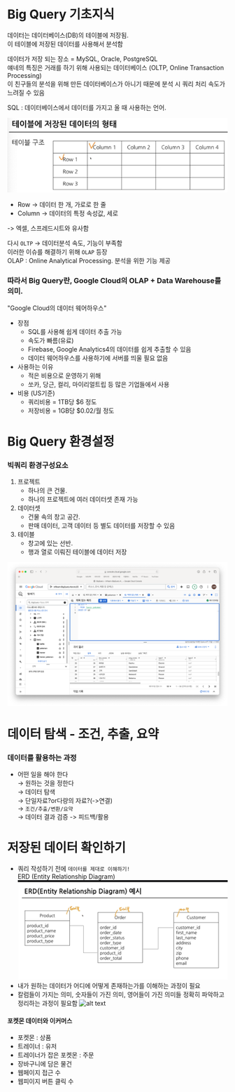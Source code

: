 # Big Query 기초지식
데이터는 데이터베이스(DB)의 테이블에 저장됨.  
이 테이블에 저장된 데이터를 사용해서 분석함  

데이터가 저장 되는 장소 = MySQL, Oracle, PostgreSQL  
얘네의 특징은 거래를 하기 위해 사용되는 데이터베이스 (OLTP, Online Transaction Processing)  
이 친구들의 분석을 위해 만든 데이터베이스가 아니기 때문에 분석 시 쿼리 처리 속도가 느려질 수 있음  

SQL : 데이터베이스에서 데이터를 가지고 올 때 사용하는 언어.  

![alt text](week1_테이블구조.png)
- Row -> 데이터 한 개, 가로로 한 줄  
- Column -> 데이터의 특정 속성값, 세로  

-> 엑셀, 스프레드시트와 유사함

다시 `OLTP` -> 데이터분석 속도, 기능이 부족함  
이러한 이슈를 해결하기 위해 `OLAP` 등장  
OLAP : Online Analytical Processing. 분석을 위한 기능 제공

### 따라서 Big Query란, Google Cloud의 OLAP + Data Warehouse를 의미.
"Google Cloud의 데이터 웨어하우스"
- 장점
    - SQL를 사용해 쉽게 데이터 추출 가능
    - 속도가 빠름(유료)
    - Firebase, Google Analytics4의 데이터를 쉽게 추출할 수 있음
    - 데이터 웨어하우스를 사용하기에 서버를 띄울 필요 없음
- 사용하는 이유
    - 적은 비용으로 운영하기 위해
    - 쏘카, 당근, 컬리, 마이리얼트립 등 많은 기업들에서 사용
- 비용 (US기준)
    - 쿼리비용 = 1TB당 $6 정도
    - 저장비용 = 1GB당 $0.02/월 정도  

# Big Query 환경설정
### 빅쿼리 환경구성요소
1. 프로젝트
    - 하나의 큰 건물.
    - 하나의 프로젝트에 여러 데이터셋 존재 가능
2. 데이터셋
    - 건물 속의 창고 공간.
    - 판매 데이터, 고객 데이터 등 별도 데이터를 저장할 수 있음
3. 테이블
    - 창고에 있는 선반.
    - 행과 열로 이뤄진 테이블에 데이터 저장

![alt text](week1_BigQueryScreen.png)


# 데이터 탐색 - 조건, 추출, 요약
### 데이터를 활용하는 과정
- 어떤 일을 해야 한다  
&rarr; 원하는 것을 정한다  
&rarr; 데이터 탐색  
&rarr; 단일자료?or다량의 자료?(->연결)  
&rarr; `조건/추출/변환/요약`  
&rarr; 데이터 결과 검증 -> 피드백/활용


# 저장된 데이터 확인하기
- 쿼리 작성하기 전에 `데이터를 제대로 이해하기!`  
ERD (Entity Relationship Diagram)
![alt text](week1_ERD.png)
- 내가 원하는 데이터가 어디에 어떻게 존재하는가를 이해하는 과정이 필요  
- 칼럼들이 가지는 의미, 숫자들이 가진 의미, 영어들이 가진 의미들 정확히 파악하고 정리하는 과정이 필요함
![alt text](week1_dataExample.png)

#### 포켓몬 데이터와 이커머스
- 포켓몬 : 상품
- 트레이너 : 유저
- 트레이너가 잡은 포켓몬 : 주문
- 장바구니에 담은 물건
- 웹페이지 접근 수
- 웹피이지 버튼 클릭 수


